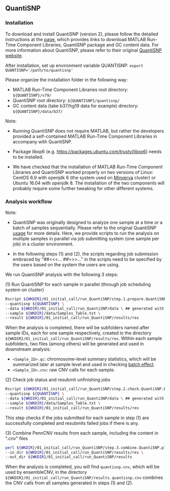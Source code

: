 ## QuantiSNP

### Installation

To download and install QuantiSNP (version 2), please follow the detailed instructions at the [page](https://sites.google.com/site/quantisnp/downloads), which provides links to download MATLAB Run-Time Component Libraries, QuantiSNP package and GC content data. For more information about QuantiSNP, please refer to their original [QuantiSNP website](https://sites.google.com/site/quantisnp/home).

After installation, set up environment variable QUANTISNP: `export QUANTISNP='/path/to/quantisnp'`

Please organize the installation folder in the following way:

- MATLAB Run-Time Component Libraries root directory: `${QUANTISNP}/v79/`
- QuantiSNP root directory: `${QUANTISNP}/quantisnp/`
- GC content data (take b37/hg19 data for example) directory: `${QUANTISNP}/data/b37/`

Note:

- Running QuantiSNP does not require MATLAB, but rather the developers provided a self-contained MATLAB Run-Time Component Libraries in accompany with QuantiSNP.

- Package libxp6 (e.g. https://packages.ubuntu.com/trusty/libxp6) needs to be installed.

- We have checked that the installation of MATLAB Run-Time Component Libraries and QuantiSNP worked properly on two versions of Linux: CentOS 6.9 with openjdk 6 (the system used on [Minverva](https://hpc.mssm.edu/) cluster) or Ubuntu 16.04 with openjdk 8. The installation of the two components will probably require some further tweaking for other different systems.

### Analysis workflow

Note: 

- QuantiSNP was originally designed to analyze one sample at a time or a batch of samples sequentially. Please refer to the original QuantiSNP [usage](https://sites.google.com/site/quantisnp/howto) for more details. Here, we provide scripts to run the analysis on multiple samples in parallel via job submitting system (one sample per job) in a cluster environment. 

- In the following steps (1) and (2), the scripts regarding job submission embraced by "##<<<... ##>>>..." in the scripts need to be specified by the users based on the system the users are using.

We run QuantiSNP analysis with the following 3 steps:

(1) Run QuantiSNP for each sample in parallel (through job scheduling system on cluster)
```sh
Rscript ${WKDIR}/01_initial_call/run_QuantiSNP/step.1.prepare.QuantiSNP.R \
--quantisnp ${QUANTISNP} \
--data ${WKDIR}/01_initial_call/run_QuantiSNP/data \ ## generated with finalreport_to_QuantiSNP.pl
--sample ${WKDIR}/data/Samples_Table.txt \
--result ${WKDIR}/01_initial_call/run_QuantiSNP/results/res
```
When the analysis is completed, there will be subfolders named after sample IDs, each for one sample respectively, created in the directory `${WKDIR}/01_initial_call/run_QuantiSNP/results/res`. Within each sample subfolders, two files (among others) will be generated and used in downstream analysis:
- `<Sample_ID>.qc`: chromosome-level summary statistics, which will be summarized later at sample level and used in checking [batch effect](https://github.com/HaoKeLab/ensembleCNV#pca-on-summary-statistics). 
- `<Sample_ID>.cnv`: raw CNV calls for each sample.

(2) Check job status and resubmit unfinishing jobs
```sh
Rscript ${WKDIR}/01_initial_call/run_QuantiSNP/step.2.check.QuantiSNP.R \
--quantisnp ${QUANTISNP} \
--data ${WKDIR}/01_initial_call/run_QuantiSNP/data \ ## generated with finalreport_to_QuantiSNP.pl
--sample ${WKDIR}/data/Samples_Table.txt \
--result ${WKDIR}/01_initial_call/run_QuantiSNP/results/res
```
This step checks if the jobs submitted for each sample in step (1) are successfully completed and resubmits failed jobs if there is any.

(3) Combine PennCNV results from each sample, including the content in ".cnv" files
```sh
perl ${WKDIR}/01_initial_call/run_QuantiSNP/step.3.combine.QuantiSNP.pl \
--in_dir ${WKDIR}/01_initial_call/run_QuantiSNP/results/res \
--out_dir ${WKDIR}/01_initial_call/run_QuantiSNP/results
```
When the analysis is completed, you will find `quantisnp.cnv`, which will be used by ensembleCNV, in the directory `${WKDIR}/01_initial_call/run_QuantiSNP/results`. `quantisnp.cnv` combines the CNV calls from all samples generated in steps (1) and (2).
